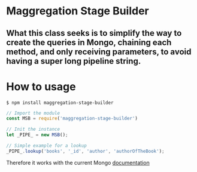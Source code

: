 # Maggregation Stage Builder

What this class seeks is to simplify the way to create the queries in Mongo, chaining each method, and only receiving parameters, to avoid having a super long pipeline string.
----

# How to usage
 `$ npm install maggregation-stage-builder`
 ```js
 // Import the module
 const MSB = require('maggregation-stage-builder')

// Init the instance
 let _PIPE_ = new MSB();

 // Simple example for a lookup
_PIPE_.lookup('books', '_id', 'author', 'authorOfTheBook');
 ```


 Therefore it works with the current Mongo [documentation](https://docs.mongodb.com/manual/reference/operator/aggregation-pipeline/)